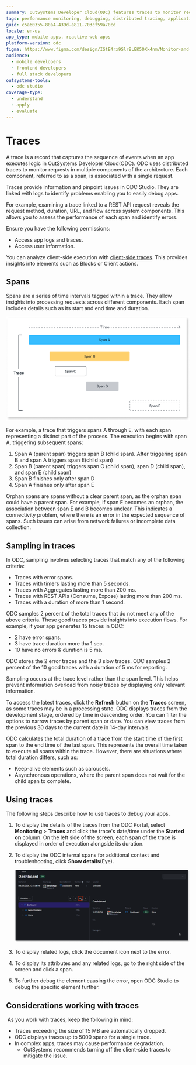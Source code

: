 ```yaml
---
summary: OutSystems Developer Cloud(ODC) features traces to monitor requests and pinpoint issues
tags: performance monitoring, debugging, distributed tracing, application logs, troubleshooting
guid: c5a60355-80a4-439d-a811-703cf59a70cd
locale: en-us
app_type: mobile apps, reactive web apps
platform-version: odc
figma: https://www.figma.com/design/IStE4rx9SlrBLEK5OXk4nm/Monitor-and-troubleshoot-apps?node-id=3457-10&t=VbpYriya8ET1cuRr-1
audience:
  - mobile developers
  - frontend developers
  - full stack developers
outsystems-tools:
  - odc studio
coverage-type:
  - understand
  - apply
  - evaluate
---
```


# Traces

A trace is a record that captures the sequence of events when an app executes logic in OutSystems Developer Cloud(ODC). ODC uses distributed traces to monitor requests in multiple components of the architecture. Each component, referred to as a span, is associated with a single request.

Traces provide information and pinpoint issues in ODC Studio. They are linked with logs to identify problems enabling you to easily debug apps.

For example, examining a trace linked to a REST API request reveals the request method, duration, URL, and flow across system components. This allows you to assess the performance of each span and identify errors.

Ensure you have the following permissions:

* Access app logs and traces.
* Access user information.

You can analyze client-side execution with [client-side traces](client-side-traces.md). This provides insights into elements such as Blocks or Client actions. 

## Spans

Spans are a series of time intervals tagged within a trace. They allow insights into processing requests across different components. Each span includes details such as its start and end time and duration.

![Diagram showing a trace with spans A, B, C, D, and E, illustrating their start and end times and durations.](images/trace-span-example-diag.png "Trace with Spans Example")

For example, a trace that triggers spans A through E, with each span representing a distinct part of the process. The execution begins with span A, triggering subsequent spans:

1. Span A (parent span) triggers span B (child span). After triggering span B and span A triggers span E(child span)
1. Span B (parent span) triggers span C (child span), span D (child span), and span E (child span)
1. Span B finishes only after span D
1. Span A finishes only after span E

Orphan spans are spans without a clear parent span, as the orphan span could have a parent span. For example, if span E becomes an orphan, the association between span E and B becomes unclear. This indicates a connectivity problem, where there is an error in the expected sequence of spans. Such issues can arise from network failures or incomplete data collection.

## Sampling in traces

In ODC, sampling involves selecting traces that match any of the following criteria:

* Traces with error spans.
* Traces with timers lasting more than 5 seconds.
* Traces with Aggregates lasting more than 200 ms.
* Traces with REST APIs (Consume, Expose) lasting more than 200 ms.
* Traces with a duration of more than 1 second.

ODC samples 2 percent of the total traces that do not meet any of the above criteria. These good traces provide insights into execution flows. For example, if your app generates 15 traces in ODC:

* 2 have error spans.
* 3 have trace duration more tha 1 sec.
* 10 have no errors & duration is 5 ms.

ODC stores the 2 error traces and the 3 slow traces. ODC samples 2 percent of the 10 good traces with a duration of 5 ms for reporting.

<div class="info" markdown="1">

Sampling occurs at the trace level rather than the span level. This helps prevent information overload from noisy traces by displaying only relevant information.

</div>

To access the latest traces, click the **Refresh** button on the **Traces** screen, as some traces may be in a processing state. ODC displays traces from the development stage, ordered by time in descending order. You can filter the options to narrow traces by parent span or date. You can view traces from the previous 30 days to the current date in 14-day intervals.

ODC calculates the total duration of a trace from the start time of the first span to the end time of the last span. This represents the overall time taken to execute all spans within the trace. However, there are situations where total duration differs, such as:

* Keep-alive elements such as carousels.
* Asynchronous operations, where the parent span does not wait for the child span to complete.

## Using traces

The following steps describe how to use traces to debug your apps.

1. To display the details of the traces from the ODC Portal, select **Monitoring** > **Traces** and click the trace's date/time under the **Started on** column. On the left side of the screen, each span of the trace is displayed in order of execution alongside its duration.

1. To display the ODC internal spans for additional context and troubleshooting, click **Show details**(Eye).
  
    ![Screenshot showing a list of all spans in the ODC Portal, including details like start time, app, element, status, duration, and related logs.](images/eye-all-spans-pl.png "List of All Spans in ODC Portal")

1. To display related logs, click the document icon next to the error.

1. To display its attributes and any related logs, go to the right side of the screen and click a span.

1. To further debug the element causing the error, open ODC Studio to debug the specific element further.

## Considerations working with traces

 As you work with traces, keep the following in mind:

* Traces exceeding the size of 15 MB are automatically dropped.
* ODC displays traces up to 5000 spans for a single trace.
* In complex apps, traces may cause performance degradation.
    * OutSystems recommends turning off the client-side traces to mitigate the issue.
